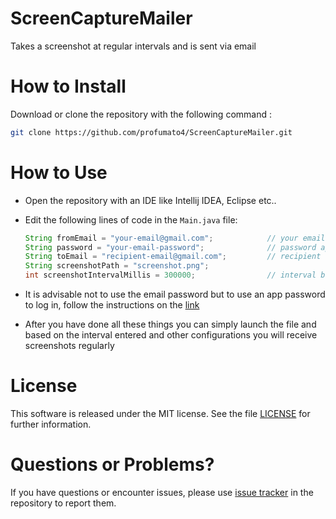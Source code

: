 # ScreenCaptureMailer
Takes a screenshot at regular intervals and is sent via email


# How to Install

Download or clone the repository with the following command : 
``` bash
git clone https://github.com/profumato4/ScreenCaptureMailer.git
```


# How to Use

- Open the repository with an IDE like Intellij IDEA, Eclipse etc.. 

- Edit the following lines of code in the `Main.java` file:

    ```java
    String fromEmail = "your-email@gmail.com";            // your email
    String password = "your-email-password";              // password app-specific password
    String toEmail = "recipient-email@gmail.com";         // recipient email
    String screenshotPath = "screenshot.png";
    int screenshotIntervalMillis = 300000;                // interval between screenshots (5 mins)
    ```
- It is advisable not to use the email password but to use an app password to log in, follow the instructions on the [link](https://support.google.com/accounts/answer/185833?hl=en) 

- After you have done all these things you can simply launch the file and based on the interval entered and other configurations you will receive screenshots regularly

# License 
This software is released under the MIT license. See the file [LICENSE](https://github.com/profumato4/ScreenCaptureMailer/blob/main/LICENSE) for further information.

# Questions or Problems?

If you have questions or encounter issues, please use [issue tracker](https://github.com/profumato4/ScreenCaptureMailer/issues) in the repository to report them.


